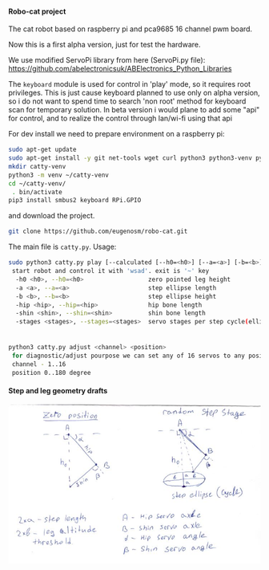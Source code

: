 #### Robo-cat project

The cat robot based on raspberry pi and pca9685 16 channel pwm board.

Now this is a first alpha version, just for test the hardware.

We use modified ServoPi library from here (ServoPi.py file):
https://github.com/abelectronicsuk/ABElectronics_Python_Libraries

The `keyboard` module is used for control in 'play'  mode, so it requires root privileges.
This is just cause keyboard planned to use only on alpha version, so
i do not want to spend time to search 'non root' method for keyboard scan
for temporary solution. In beta version i would plane to add some "api"
for control, and to realize the control through lan/wi-fi using that api 

For dev install we need to prepare environment on a raspberry pi:
```bash
sudo apt-get update
sudo apt-get install -y git net-tools wget curl python3 python3-venv python3-pip mc
mkdir catty-venv
python3 -m venv ~/catty-venv
cd ~/catty-venv/
 . bin/activate
pip3 install smbus2 keyboard RPi.GPIO
```

and download the project.
```bash
git clone https://github.com/eugenosm/robo-cat.git
```

The main file is `catty.py`.
Usage:
```bash
sudo python3 catty.py play [--calculated [--h0=<h0>] [--a=<a>] [-b=<b>] [-hip=<hip>] [-shin=<shin>] [-stages=<stages>]] 
 start robot and control it with 'wsad'. exit is '~' key
  -h0 <h0>, --h0=<h0>                  zero pointed leg height
  -a <a>, --a=<a>                      step ellipse length
  -b <b>, --b=<b>                      step ellipse height
  -hip <hip>, --hip=<hip>              hip bone length
  -shin <shin>, --shin=<shin>          shin bone length
  -stages <stages>, --stages=<stages>  servo stages per step cycle(ellipse). must be multiply of 4

 
python3 catty.py adjust <channel> <position>
 for diagnostic/adjust pourpose we can set any of 16 servos to any position
 channel - 1..16
 position 0..180 degree  
```

#### Step and leg geometry drafts

![Step and leg geometry drafts](https://github.com/eugenosm/robo-cat/blob/master/doc/step%20and%20leg%20geometry.jpg)

